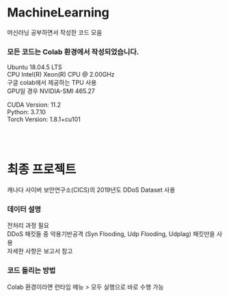 # MachineLearning
머신러닝 공부하면서 작성한 코드 모음


### 모든 코드는 Colab 환경에서 작성되었습니다.


Ubuntu 18.04.5 LTS  
CPU Intel(R) Xeon(R) CPU @ 2.00GHz  
구글 colab에서 제공하는 TPU 사용  
GPU일 경우 NVIDIA-SMI 465.27  


CUDA Version: 11.2  
Python: 3.7.10  
Torch Version: 1.8.1+cu101  

<br/>
<br/>
  


# 최종 프로젝트
캐나다 사이버 보안연구소(CICS)의 2019년도 DDoS Dataset 사용

### 데이터 설명

전처리 과정 필요  
DDoS 패킷들 중 악용기반공격 (Syn Flooding, Udp Flooding, Udplag) 패킷만을 사용  
자세한 사항은 보고서 참고  

### 코드 돌리는 방법

Colab 환경이라면 런타임 메뉴 > 모두 실행으로 바로 수행 가능  
